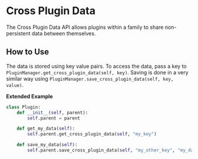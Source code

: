 # Cross Plugin Data
The Cross Plugin Data API allows plugins within a family to share non-persistent data between themselves.

## How to Use
The data is stored using key value pairs. To access the data, pass a key to `PluginManager.get_cross_plugin_data(self, key)`. Saving is done in a very similar way using `PluginManager.save_cross_plugin_data(self, key, value)`.

__Extended Example__

```python
class Plugin:
	def __init__(self, parent):
		self.parent = parent

	def get_my_data(self):
		self.parent.get_cross_plugin_data(self, "my_key")

	def save_my_data(self):
		self.parent.save_cross_plugin_data(self, "my_other_key", "my_data")
```
